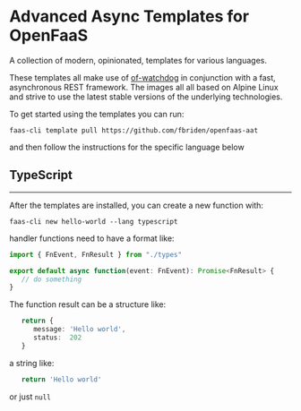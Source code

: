 # Advanced Async Templates for OpenFaaS

A collection of modern, opinionated, templates for various languages.

These templates all make use of [of-watchdog](https://github.com/openfaas-incubator/of-watchdog) in conjunction with a fast, asynchronous REST framework.  The images all all based on Alpine Linux and strive to use the latest stable versions of the underlying technologies.

To get started using the templates you can run:

```shell
faas-cli template pull https://github.com/fbriden/openfaas-aat
```

and then follow the instructions for the specific language below

## TypeScript
---

After the templates are installed, you can create a new function with:

```shell
faas-cli new hello-world --lang typescript
```

handler functions need to have a format like:

```typescript
import { FnEvent, FnResult } from "./types"

export default async function(event: FnEvent): Promise<FnResult> {
   // do something
}
```

The function result can be a structure like:

```typescript
   return {
      message: 'Hello world',
      status:  202
   }
```

a string like:

```typescript
   return 'Hello world'
```

or just `null`